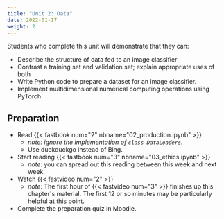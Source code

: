 ```yaml
---
title: "Unit 2: Data"
date: 2022-01-17
weight: 2
---
```


Students who complete this unit will demonstrate that they can:

- Describe the structure of data fed to an image classifier
- Contrast a training set and validation set; explain appropriate uses of both
- Write Python code to prepare a dataset for an image classifier.
- Implement multidimensional numerical computing operations using PyTorch

## Preparation

- Read {{< fastbook num="2" nbname="02_production.ipynb" >}}
    - *note: ignore the implementation of `class DataLoaders`*.
    - Use duckduckgo instead of Bing.
- Start reading {{< fastbook num="3" nbname="03_ethics.ipynb" >}}
    - *note*: you can spread out this reading between this week and next week.
- Watch {{< fastvideo num="2" >}}
    - *note*: The first hour of {{< fastvideo num="3" >}} finishes up this chapter's material. The first 12 or so minutes may be particularly helpful at this point.
- Complete the preparation quiz in Moodle.

<!-- 
Activities
- Lab 2: basic fast.ai classifier
    - maybe also: wrangling practice, tensor practice (some early Fundamentals)
    - Review working with files in Python
    - List comprehensions etc.

Discussion Forum:

- who has data on you? how much? what do you feel about that?

Midterm project milestone: summarize existing results, generate questions -->
